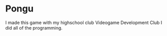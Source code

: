 # Pongu
I made this game with my highschool club Videogame Development Club
I did all of the programming.
